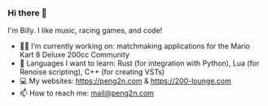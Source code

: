 ### Hi there 👋

I'm Billy. I like music, racing games, and code!

- 👩‍💻 I’m currently working on: matchmaking applications for the Mario Kart 8 Deluxe 200cc Community
- 🌱 Languages I want to learn: Rust (for integration with Python), Lua (for Renoise scripting), C++ (for creating VSTs)
- 💻 My websites: https://peng2n.com & https://200-lounge.com
- 📫 How to reach me: mail@peng2n.com

<!--
**billypom/billypom** is a ✨ _special_ ✨ repository because its `README.md` (this file) appears on your GitHub profile.

Here are some ideas to get you started:

- 🔭 I’m currently working on ...
- 🌱 I’m currently learning ...
- 👯 I’m looking to collaborate on ...
- 🤔 I’m looking for help with ...
- 💬 Ask me about ...
- 📫 How to reach me: ...
- 😄 Pronouns: he/him
- ⚡ Fun fact: ...
-->
